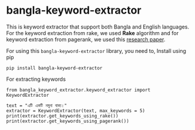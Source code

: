 # bangla-keyword-extractor
This is keyword extractor that support both Bangla and English languages. For the keyword extraction from rake, we used **Rake** algorithm and for keyword extraction from pagerank, we used this [research paper](https://www.researchgate.net/publication/335819660_Keyword_Extraction_from_Bengali_News).

For using this `bangla-keyword-extractor` library, you need to,
Install using pip
```commandline
pip install bangla-keyword-extractor
```
For extracting keywords
```commandline
from bangla_keyword_extractor.keyword_extractor import KeywordExtractor

text = "এটি একটি নমুনা বাক্য।"
extractor = KeywordExtractor(text, max_keywords = 5)
print(extractor.get_keywords_using_rake())
print(extractor.get_keywords_using_pagerank())
```
